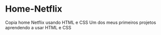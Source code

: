 # Home-Netflix
Copia home Netflix usando HTML e CSS
Um dos meus primeiros projetos aprendendo a usar HTML e CSS
